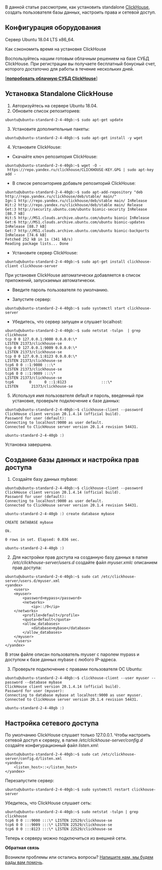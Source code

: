 В данной статье рассмотрим, как установить standalone [ClickHouse](https://ru.wikipedia.org/wiki/ClickHouse), создать пользователя базы данных, настроить права и сетевой доступ.

Конфигурация оборудования
-------------------------

Сервер Ubuntu 18.04 LTS x86_64.

Как сэкономить время на установке ClickHouse

Воспользуйтесь нашим готовым облачным решением на базе СУБД ClickHouse. При регистрации вы получаете бесплатный бонусный счет, которого достаточно для работы в течение нескольких дней.

[[**попробовать облачную СУБД ClickHouse**](https://mcs.mail.ru/databases/)]

Установка Standalone ClickHouse
-------------------------------

1.  Авторизуйтесь на сервере Ubuntu 18.04.
2.  Обновите список репозиториев:

```
ubuntu@ubuntu-standard-2-4-40gb:~$ sudo apt-get update
```

3.  Установите дополнительные пакеты:

```
ubuntu@ubuntu-standard-2-4-40gb:~$ sudo apt-get install -y wget
```

4.  Установите ClickHouse:

*   Скачайте ключ репозитория ClickHouse:

```
ubuntu@ubuntu-standard-2-4-40gb:~$ wget -O - https://repo.yandex.ru/clickhouse/CLICKHOUSE-KEY.GPG | sudo apt-key add -
```

*   В список репозиториев добавьте репозиторий ClickHouse:

```
ubuntu@ubuntu-standard-2-4-40gb:~$ sudo apt-add-repository "deb http://repo.yandex.ru/clickhouse/deb/stable/ main/"
Ign:1 http://repo.yandex.ru/clickhouse/deb/stable main/ InRelease
Hit:2 http://repo.yandex.ru/clickhouse/deb/stable main/ Release
Get:3 http://security.ubuntu.com/ubuntu bionic-security InRelease [88.7 kB]
Hit:5 http://MS1.clouds.archive.ubuntu.com/ubuntu bionic InRelease
Get:6 http://MS1.clouds.archive.ubuntu.com/ubuntu bionic-updates InRelease [88.7 kB]
Get:7 http://MS1.clouds.archive.ubuntu.com/ubuntu bionic-backports InRelease [74.6 kB]
Fetched 252 kB in 1s (341 kB/s)
Reading package lists... Done
```

*   Установите сервер ClickHouse:

```
ubuntu@ubuntu-standard-2-4-40gb:~$ sudo apt-get install clickhouse-client clickhouse-server
```

При установке ClickHouse автоматически добавляется в список приложений, запускаемых автоматически.

*   Введите пароль пользователя по умолчанию.
    
*   Запустите сервер:
    

```
ubuntu@ubuntu-standard-2-4-40gb:~$ sudo systemctl start clickhouse-server
```

*   Убедитесь, что сервер запущен и слушает localhost:

```
ubuntu@ubuntu-standard-2-4-40gb:~$ sudo netstat -tulpn  | grep clickhouse
tcp 0 0 127.0.0.1:9000 0.0.0.0:\* 
LISTEN 21373/clickhouse-se
tcp 0 0 127.0.0.1:9009 0.0.0.0:\* 
LISTEN 21373/clickhouse-se
tcp 0 0 127.0.0.1:8123 0.0.0.0:\* 
LISTEN 21373/clickhouse-se
tcp6 0 0 ::1:9000 :::\* 
LISTEN 21373/clickhouse-se
tcp6 0 0 ::1:9009 :::\* 
LISTEN 21373/clickhouse-se
tcp6       0      0 ::1:8123                :::\*            
LISTEN      21373/clickhouse-se

```

5.  Используя имя пользователя default и пароль, введенный при установке, проверьте подключение к базе данных:

```
ubuntu@ubuntu-standard-2-4-40gb:~$ clickhouse-client --password
ClickHouse client version 20.1.4.14 (official build).
Password for user (default):
Connecting to localhost:9000 as user default.
Connected to ClickHouse server version 20.1.4 revision 54431.

ubuntu-standard-2-4-40gb :)
```

Установка завершена.

Создание базы данных и настройка прав доступа
---------------------------------------------

1.  Создайте базу данных mybase:

```
ubuntu@ubuntu-standard-2-4-40gb:~$ clickhouse-client --password
ClickHouse client version 20.1.4.14 (official build).
Password for user (default):
Connecting to localhost:9000 as user default.
Connected to ClickHouse server version 20.1.4 revision 54431.

ubuntu-standard-2-4-40gb :) create database mybase

CREATE DATABASE mybase

Ok.

0 rows in set. Elapsed: 0.036 sec.

ubuntu-standard-2-4-40gb :)
```

2.  Для настройки прав доступа на созданную базу данных в папке _/etc/clickhouse-server/users.d_ создайте файл _myuser.xmlс_ описанием прав доступа:

```
ubuntu@ubuntu-standard-2-4-40gb:~$ sudo cat /etc/clickhouse-server/users.d/myuser.xml
<yandex>
    <users>
    <myuser>
        <password>mypass</password>
        <networks>
            <ip>::/0</ip>
    </networks>
        <profile>default</profile>
        <quota>default</quota>
        <allow_databases>
            <database>mybase</database>
        </allow_databases>
    </myuser>
    </users>
</yandex>
```

В этом файле описан пользователь myuser с паролем mypass и доступом к базе данных mybase с любого IP-адреса.

3.  Проверьте подключение с правами пользователя ОС Ubuntu:
    

```
ubuntu@ubuntu-standard-2-4-40gb:~$ clickhouse-client --user myuser --password --database mybase
ClickHouse client version 20.1.4.14 (official build).
Password for user (myuser):
Connecting to database mybase at localhost:9000 as user myuser.
Connected to ClickHouse server version 20.1.4 revision 54431.

ubuntu-standard-2-4-40gb :)
```

Настройка сетевого доступа
--------------------------

По умолчанию ClickHouse слушает только 127.0.0.1. Чтобы настроить сетевой доступ к серверу, в папке _/etc/clickhouse-server/config.d_ создайте конфигурационный файл _listen.xml_:

```
ubuntu@ubuntu-standard-2-4-40gb:~$ sudo cat /etc/clickhouse-server/config.d/listen.xml
<yandex>
    <listen_host>::</listen_host>
</yandex>
```

Перезапустите сервер:

```
ubuntu@ubuntu-standard-2-4-40gb:~$ sudo systemctl restart clickhouse-server
```

Убедитесь, что ClickHouse слушает сеть:

```
ubuntu@ubuntu-standard-2-4-40gb:~$ sudo netstat -tulpn | grep clickhouse
tcp6 0 0 :::9000 :::\* LISTEN 22529/clickhouse-se
tcp6 0 0 :::9009 :::\* LISTEN 22529/clickhouse-se
tcp6 0 0 :::8123 :::\* LISTEN 22529/clickhouse-se
```

Теперь к серверу можно подключиться из внешней сети.

**Обратная связь**

Возникли проблемы или остались вопросы? [Напишите нам, мы будем рады вам помочь](https://mcs.mail.ru/help/contact-us).